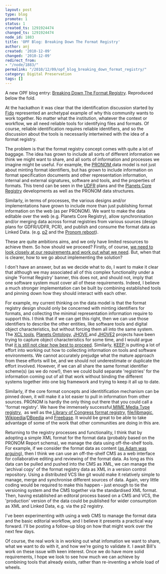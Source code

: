 ```yaml
---
layout: post
type: blog
promote: 1
status: 1
created_ts: 1291924474
changed_ts: 1291924474
node_id: 1883
title: 'OPF Blog: Breaking Down The Format Registry'
author: anj
created: '2010-12-09'
changed: '2010-12-09'
redirect_from:
- "/node/1883/"
permalink: "/2010/12/09/opf_blog_breaking_down_format_registry/"
category: Digital Preservation
tags: []
---
```

A new OPF blog entry: <a href="http://openpreservation.org/knowledge/blogs/2010/12/08/breaking-down-format-registry/">Breaking Down The Format Registry</a>. Reproduced below the fold.
<!--break-->
<p>At the hackathon it was clear that the identification discussion started by <a href="http://openpreservation.org/knowledge/blogs/2010/11/03/fido-high-performance-format-identifier-digital-objects/">Fido</a> represented an archetypal example of why this community wants to work together. No matter what the institution, whatever the context or workflow, we all need reliable tools for identifying files and formats. Of course, reliable identification requires reliable identifiers, and so the discussion about the tools is necessarily intertwined with the idea of a format registry. </p>
<p>The problem is that the format registry concept comes with quite a lot of baggage. The idea has grown to include all sorts of different information we think we might want to share, and all sorts of information and processes we imagine might be useful. For example, the <a href="http://www.nationalarchives.gov.uk/PRONOM/">PRONOM </a>data model is not just about minting format identifiers, but has grown to include information on format specification documents and other representation information, internal and external signatures, software and tools, and the properties of formats. This trend can be seen in the <a href="http://www.udfr.org/">UDFR</a> plans and the <a href="http://corereg.arts.gla.ac.uk/PlanetsCoreRegistry/">Planets Core Registry</a> developments as well as the PRONOM data structures.</p>
<p>Similarly, in terms of processes, the various designs and/or implementations have grown to include more than just publishing format information on the web (as per PRONOM). We want to make the data editable over the web (e.g. Planets Core Registry), allow synchronisation and/or merging data across format registries from various sources (design plans for GDFR/UDFR, PCR), and publish and consume the format data as Linked Data. (e.g. <a href="http://p2-registry.ecs.soton.ac.uk/">p2</a> and the <a href="http://labs.nationalarchives.gov.uk/wordpress/index.php/2010/10/linked-data-and-pronom">Pronom reboot</a>).</p>
<p>These are quite ambitions aims, and we only have limited resources to achieve them. So how should we proceed? Firstly, of course, <a href="http://openpreservation.org/knowledge/blogs/2010/11/04/what-do-we-need-file-format-registry/">we need to look closely at our requirements and work out what we need</a>. But, when that is clearer, how to we go about implementing the solution?</p>
<p>I don't have an answer, but as we decide what to do, I want to make it clear that although we may associated all of this complex functionality under a single 'Format Registry' banner, this does not, and should not, imply that one software system must cover all of these requirements. Indeed, I believe a much stronger implementation can be built by combining established tools and pinning down how they should interact with each other.</p>
<p>For example, my current thinking on the data model is that the format registry design should only be concerned with minting identifiers for formats, and collecting the minimal representation information require to support this. I think that if we can get this right, then we can use those identifiers to describe the other entities, like software tools and digital object characteristics, but without forcing them all into the same system. The <a href="http://sourceforge.net/projects/xcltools/">XCL tools</a>, <a href="http://planetarium.hki.uni-koeln.de/planets_cms/xcl-ontology">Planets Ontology</a>, <a href="http://hul.harvard.edu/jhove/">JHOVE </a>and <a href="http://bitbucket.org/jhove2/main/wiki/Home">JHOVE2</a> projects have been trying to capture object characteristics for some time, and I would argue that <a href="http://www.ifs.tuwien.ac.at/dp/ipres2010/papers/dappert-05.pdf">it is still not clear how best to proceed</a>. Similarly, <a href="http://www.keep-project.eu/">KEEP </a>is putting a lot of effort into working out how to collecting information on tools and software environments. We cannot accurately prejudge what the mature approach from these efforts will be, and we should not underestimate or duplicate the effort involved. However, if we can all share the same format identifier scheme(s) (as we do now!), then we could build separate 'registries' for the information coming out of all that work without binding the different systems together into one big framework and trying to keep it all up to date.</p>
<p>Similarly, if the core format concepts and identitification mechanism can be pinned down, it will make it a lot easier to pull in information from other sources. PRONOM is hardly the only thing out there that you could call a 'format registry'. We have the immensely successful<a href="http://www.iana.org/assignments/media-types/"> MIME Media Type registry</a>,&nbsp; as well as the<a href="http://www.digitalpreservation.gov/formats/"> Library of Congress format registry</a>, <a href="http://www.darwinsys.com/file/">file/libmagic</a>, <a href="http://en.wikipedia.org/wiki/Category:Computer_file_formats">Wikipedia</a>/<a href="http://dbpedia.org/page/Category:Computer_file_formats">DBpedia</a> and <a href="http://www.freebase.com/view/computer/views/file_format">Freebase</a>. It would be great to be able to take advantage of some of the work that other communities are doing in this are.</p>
<p>Returning to the registry processes and functionality, I think that by adopting a simple XML format for the format data (probably based on the PRONOM Report schema), we manage the data using off-the-shelf tools. For example, if we consider the format data as content (<a href="http://openpreservation.org/knowledge/blogs/2010/11/10/rethinking-file-format-registry/">as Adam was arguing</a>), then I think we can use an off-the-shelf CMS as a web interface for collaborative editing and reviewing of the format data. As long as this data can be pulled and pushed into the CMS as XML, we can manage the 'archival copy' of the format registry data as XML in a version control repository. Using a distributed VCS like git would make it relatively simple to manage, merge and synchronise different sources of data. Again, very little coding would be required to make this happen - just enough to tie the versioning system and the CMS together via the standardised XML format. Then, having established an editoral process based on a CMS and VCS, the 'production' version of the data could be published for wider consumption as XML and Linked Data, e.g. via the p2 registry.</p>
<p>I've been experimenting with using a web CMS to manage the format data and the basic editorial workflow, and I believe it presents a practical way forward. I'll be posting a follow-up blog on how that might work over the next few days.</p>
<p>Of course, the real work is in working out what infomation we want to share, what we want to do with it, and how we're going to validate it. I await Bill's work on these issue with keen interest. Once we do have more solid requirements, I hope we look to see how much we can achieve by combining tools that already exists, rather than re-inventing a whole load of wheels.</p>
